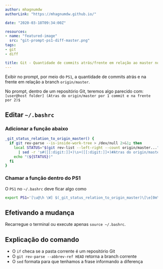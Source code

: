 ```yaml
---
author: mhagnumdw
authorLink: "https://mhagnumdw.github.io/"

date: "2020-03-18T09:34:00Z"

resources:
- name: "featured-image"
  src: "git-prompt-ps1-diff-master.png"
tags:
- git
- diff

title: Git - Quantidade de commits atrás/frente em relação ao master no prompt
---
```


Exibir no prompt, por meio do `PS1`, a quantidade de commits atrás e na frente em relação a branch `origin/master`.

<!--more-->

No prompt, dentro de um repositório Git, teremos algo parecido com: `[user@host folder] (Atras do origin/master por 1 commit e na frente por 2)$`

## Editar `~/.bashrc`

### Adicionar a função abaixo

```bash
_git_status_relation_to_origin_master() {
  if git rev-parse --is-inside-work-tree > /dev/null 2>&1; then
    local STATUS="$(git rev-list --left-right --count origin/master..."$(git rev-parse --abbrev-ref HEAD)" \
      | sed -r 's#([[:digit:]]+)\s+([[:digit:]]+)#Atras do origin/master por \1 commit e na frente por \2#')"
    echo "(${STATUS})"
  fi
}
```

### Chamar a função dentro do PS1

O `PS1` no `~/.bashrc` deve ficar algo como

```bash
export PS1='[\u@\h \W] $(_git_status_relation_to_origin_master)\[\e[0m\]\$ '
```

## Efetivando a mudança

Recarregue o terminal ou execute apenas `source ~/.bashrc`.

## Explicação do comando

- O `if` checa se a pasta corrente é um repositório Git
- O `git rev-parse --abbrev-ref HEAD` retorna a branch corrente
- O `sed` formata para que tenhamos a frase informando a diferença
